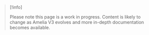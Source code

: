 > [!info]  
>
> Please note this page is a work in progress. Content is likely to change as Amelia V3 evolves and more in-depth documentation becomes available.
